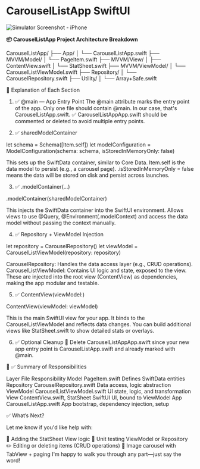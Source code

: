 # CarouselListApp SwiftUI

![Simulator Screenshot - iPhone](https://github.com/user-attachments/assets/9d9f800b-7233-471b-b5e2-630bbca2ce3b)

**📦 CarouselListApp Project Architecture Breakdown**

CarouselListApp/
├── App/
│   └── CarouselListApp.swift
├── MVVM/Model/
│   └── PageItem.swift
├── MVVM/View/
│   ├── ContentView.swift
│   └── StatSheet.swift
├── MVVM/ViewModel/
│   └── CarouselListViewModel.swift
├── Repository/
│   └── CarouselRepository.swift
├── Utility/
│   └── Array+Safe.swift

📘 Explanation of Each Section

1. ✅ @main — App Entry Point
The @main attribute marks the entry point of the app.
Only one file should contain @main. In our case, that's CarouselListApp.swift.
✅ CarouselListAppApp.swift should be commented or deleted to avoid multiple entry points.


2. ✅ sharedModelContainer

let schema = Schema([Item.self])
let modelConfiguration = ModelConfiguration(schema: schema, isStoredInMemoryOnly: false)

This sets up the SwiftData container, similar to Core Data.
Item.self is the data model to persist (e.g., a carousel page).
.isStoredInMemoryOnly = false means the data will be stored on disk and persist across launches.


3. ✅ .modelContainer(...)

.modelContainer(sharedModelContainer)

This injects the SwiftData container into the SwiftUI environment.
Allows views to use @Query, @Environment(\.modelContext) and access the data model without passing the context manually.


4. ✅ Repository + ViewModel Injection

let repository = CarouselRepository()
let viewModel = CarouselListViewModel(repository: repository)

CarouselRepository: Handles the data access layer (e.g., CRUD operations).
CarouselListViewModel: Contains UI logic and state, exposed to the view.
These are injected into the root view (ContentView) as dependencies, making the app modular and testable.

5. ✅ ContentView(viewModel:)

ContentView(viewModel: viewModel)

This is the main SwiftUI view for your app.
It binds to the CarouselListViewModel and reflects data changes.
You can build additional views like StatSheet.swift to show detailed stats or overlays.

6. ✅ Optional Cleanup
🧹 Delete CarouselListAppApp.swift since your new app entry point is CarouselListApp.swift and already marked with @main.


🧠 ✅ Summary of Responsibilities

Layer       File                                    Responsibility
Model       PageItem.swift                          Defines SwiftData entities
Repository  CarouselRepository.swift                Data access, logic abstraction
ViewModel   CarouselListViewModel.swift             UI state, logic, and transformation
View        ContentView.swift, StatSheet            SwiftUI UI, bound to ViewModel
App         CarouselListApp.swift                   App bootstrap, dependency injection, setup


✅ What’s Next?

Let me know if you'd like help with:

🔢 Adding the StatSheet View logic
🧪 Unit testing ViewModel or Repository
✏️ Editing or deleting items (CRUD operations)
🎠 Image carousel with TabView + paging
I'm happy to walk you through any part—just say the word!



